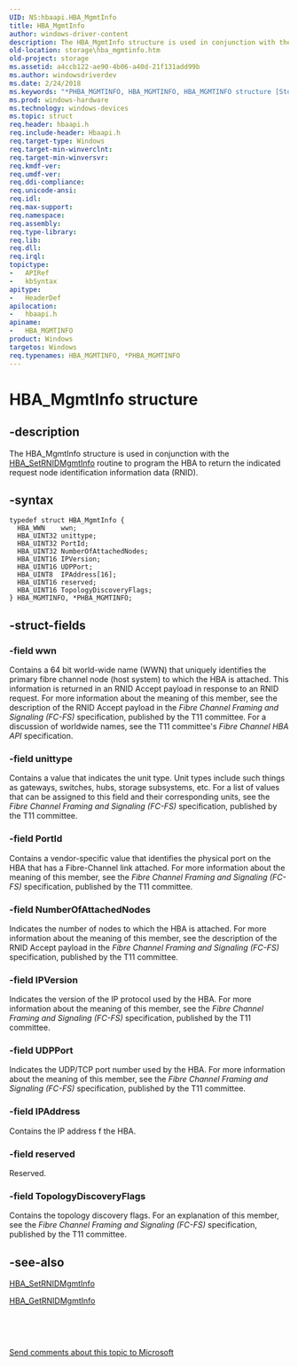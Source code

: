 ```yaml
---
UID: NS:hbaapi.HBA_MgmtInfo
title: HBA_MgmtInfo
author: windows-driver-content
description: The HBA_MgmtInfo structure is used in conjunction with the HBA_SetRNIDMgmtInfo routine to program the HBA to return the indicated request node identification information data (RNID).
old-location: storage\hba_mgmtinfo.htm
old-project: storage
ms.assetid: a4ccb122-ae90-4b06-a40d-21f131add99b
ms.author: windowsdriverdev
ms.date: 2/24/2018
ms.keywords: "*PHBA_MGMTINFO, HBA_MGMTINFO, HBA_MGMTINFO structure [Storage Devices], HBA_MgmtInfo, HBA_MgmtInfo structure [Storage Devices], PHBA_MGMTINFO, PHBA_MGMTINFO structure pointer [Storage Devices], hbaapi/HBA_MgmtInfo, hbaapi/PHBA_MGMTINFO, storage.hba_mgmtinfo, structs-Fibre_d7bcdc56-a999-4d0b-b7f0-88fe53b349b1.xml"
ms.prod: windows-hardware
ms.technology: windows-devices
ms.topic: struct
req.header: hbaapi.h
req.include-header: Hbaapi.h
req.target-type: Windows
req.target-min-winverclnt: 
req.target-min-winversvr: 
req.kmdf-ver: 
req.umdf-ver: 
req.ddi-compliance: 
req.unicode-ansi: 
req.idl: 
req.max-support: 
req.namespace: 
req.assembly: 
req.type-library: 
req.lib: 
req.dll: 
req.irql: 
topictype:
-	APIRef
-	kbSyntax
apitype:
-	HeaderDef
apilocation:
-	hbaapi.h
apiname:
-	HBA_MGMTINFO
product: Windows
targetos: Windows
req.typenames: HBA_MGMTINFO, *PHBA_MGMTINFO
---
```


# HBA_MgmtInfo structure


## -description


The HBA_MgmtInfo structure is used in conjunction with the <a href="..\hbaapi\nf-hbaapi-hba_setrnidmgmtinfo.md">HBA_SetRNIDMgmtInfo</a> routine to program the HBA to return the indicated request node identification information data (RNID). 


## -syntax


````
typedef struct HBA_MgmtInfo {
  HBA_WWN    wwn;
  HBA_UINT32 unittype;
  HBA_UINT32 PortId;
  HBA_UINT32 NumberOfAttachedNodes;
  HBA_UINT16 IPVersion;
  HBA_UINT16 UDPPort;
  HBA_UINT8  IPAddress[16];
  HBA_UINT16 reserved;
  HBA_UINT16 TopologyDiscoveryFlags;
} HBA_MGMTINFO, *PHBA_MGMTINFO;
````


## -struct-fields




### -field wwn

Contains a 64 bit world-wide name (WWN) that uniquely identifies the primary fibre channel node (host system) to which the HBA is attached. This information is returned in an RNID Accept payload in response to an RNID request. For more information about the meaning of this member, see the description of the RNID Accept payload in the <i>Fibre Channel Framing and Signaling (FC-FS) </i>specification, published by the T11 committee. For a discussion of worldwide names, see the T11 committee's <i>Fibre Channel HBA API</i> specification. 


### -field unittype

Contains a value that indicates the unit type. Unit types include such things as gateways, switches, hubs, storage subsystems, etc. For a list of values that can be assigned to this field and their corresponding units, see the <i>Fibre Channel Framing and Signaling (FC-FS) </i>specification, published by the T11 committee.


### -field PortId

Contains a vendor-specific value that identifies the physical port on the HBA that has a Fibre-Channel link attached. For more information about the meaning of this member, see the <i>Fibre Channel Framing and Signaling (FC-FS) </i>specification, published by the T11 committee. 


### -field NumberOfAttachedNodes

Indicates the number of nodes to which the HBA is attached. For more information about the meaning of this member, see the description of the RNID Accept payload in the <i>Fibre Channel Framing and Signaling (FC-FS) </i>specification, published by the T11 committee. 


### -field IPVersion

Indicates the version of the IP protocol used by the HBA. For more information about the meaning of this member, see the <i>Fibre Channel Framing and Signaling (FC-FS) </i>specification, published by the T11 committee. 


### -field UDPPort

Indicates the UDP/TCP port number used by the HBA. For more information about the meaning of this member, see the <i>Fibre Channel Framing and Signaling (FC-FS) </i>specification, published by the T11 committee. 


### -field IPAddress

Contains the IP address f the HBA. 


### -field reserved

Reserved. 


### -field TopologyDiscoveryFlags

Contains the topology discovery flags. For an explanation of this member, see the <i>Fibre Channel Framing and Signaling (FC-FS) </i>specification, published by the T11 committee. 


## -see-also

<a href="..\hbaapi\nf-hbaapi-hba_setrnidmgmtinfo.md">HBA_SetRNIDMgmtInfo</a>



<a href="..\hbaapi\nf-hbaapi-hba_getrnidmgmtinfo.md">HBA_GetRNIDMgmtInfo</a>



 

 

<a href="mailto:wsddocfb@microsoft.com?subject=Documentation%20feedback [storage\storage]:%20HBA_MgmtInfo structure%20 RELEASE:%20(2/24/2018)&amp;body=%0A%0APRIVACY STATEMENT%0A%0AWe use your feedback to improve the documentation. We don't use your email address for any other purpose, and we'll remove your email address from our system after the issue that you're reporting is fixed. While we're working to fix this issue, we might send you an email message to ask for more info. Later, we might also send you an email message to let you know that we've addressed your feedback.%0A%0AFor more info about Microsoft's privacy policy, see http://privacy.microsoft.com/en-us/default.aspx." title="Send comments about this topic to Microsoft">Send comments about this topic to Microsoft</a>

